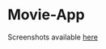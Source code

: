 # Movie-App

Screenshots available [here](https://drive.google.com/a/attendible.com/folderview?id=0ByxU7-D_eJKid0pqVDNsclRKVFE&usp=sharing#)
